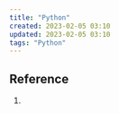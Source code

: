 ```yaml
---
title: "Python"
created: 2023-02-05 03:10
updated: 2023-02-05 03:10
tags: "Python"
---
```


## Reference

1.